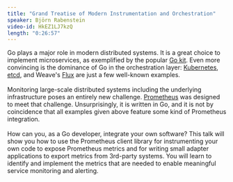 ```yaml
---
title: "Grand Treatise of Modern Instrumentation and Orchestration"
speaker: Björn Rabenstein
video-id: HkEZ1LJ7kzQ
length: "0:26:57"
---
```

Go plays a major role in modern distributed systems. It is a great choice to implement microservices, as exemplified by the popular <a href="https://github.com/go-kit/kit">Go kit</a>. Even more convincing is the dominance of Go in the orchestration layer: <a href="http://kubernetes.io/" title="Kubernetes - Accelerate Your Delivery">Kubernetes</a>, <a href="https://coreos.com/etcd/">etcd</a>, and Weave's <a href="http://weaveworks.github.io/flux/">Flux</a> are just a few well-known examples.<br><br>Monitoring large-scale distributed systems including the underlying infrastructure poses an entirely new challenge. <a href="https://prometheus.io">Prometheus</a> was designed to meet that challenge. Unsurprisingly, it is written in Go, and it is not by coincidence that all examples given above feature some kind of Prometheus integration.<br><br>How can you, as a Go developer, integrate your own software? This talk will show you how to use the Prometheus client library for instrumenting your own code to expose Prometheus metrics and for writing small adapter applications to export metrics from 3rd-party systems. You will learn to identify and implement the metrics that are needed to enable meaningful service monitoring and alerting.